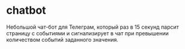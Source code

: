 # chatbot
Небольшой чат-бот для Телеграм, который раз в 15 секунд парсит страницу с событиями и сигнализирует в чат при превышении количеством событий заданного значения.
